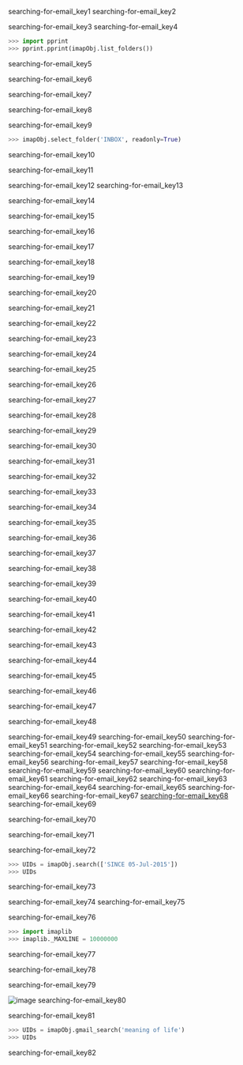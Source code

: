 searching-for-email_key1
searching-for-email_key2


searching-for-email_key3
searching-for-email_key4


```python
>>> import pprint
>>> pprint.pprint(imapObj.list_folders())
```
searching-for-email_key5


searching-for-email_key6


searching-for-email_key7


searching-for-email_key8


searching-for-email_key9


```python
>>> imapObj.select_folder('INBOX', readonly=True)
```
searching-for-email_key10


searching-for-email_key11


searching-for-email_key12
searching-for-email_key13


searching-for-email_key14


searching-for-email_key15


searching-for-email_key16


searching-for-email_key17


searching-for-email_key18


searching-for-email_key19


searching-for-email_key20


searching-for-email_key21


searching-for-email_key22


searching-for-email_key23


searching-for-email_key24


searching-for-email_key25


searching-for-email_key26


searching-for-email_key27


searching-for-email_key28


searching-for-email_key29


searching-for-email_key30


searching-for-email_key31


searching-for-email_key32


searching-for-email_key33


searching-for-email_key34


searching-for-email_key35


searching-for-email_key36


searching-for-email_key37


searching-for-email_key38


searching-for-email_key39


searching-for-email_key40


searching-for-email_key41


searching-for-email_key42


searching-for-email_key43


searching-for-email_key44


searching-for-email_key45


searching-for-email_key46


searching-for-email_key47


searching-for-email_key48


searching-for-email_key49
searching-for-email_key50
searching-for-email_key51
searching-for-email_key52
searching-for-email_key53
searching-for-email_key54
searching-for-email_key55
searching-for-email_key56
searching-for-email_key57
searching-for-email_key58
searching-for-email_key59
searching-for-email_key60
searching-for-email_key61
searching-for-email_key62
searching-for-email_key63
searching-for-email_key64
searching-for-email_key65
searching-for-email_key66
searching-for-email_key67
[searching-for-email_key68](mailto:&#98;&#x6f;&#98;&#64;&#101;&#x78;&#x61;&#109;&#112;&#108;&#x65;&#46;&#99;&#111;&#x6d;)
searching-for-email_key69


searching-for-email_key70


searching-for-email_key71


searching-for-email_key72


```python
>>> UIDs = imapObj.search(['SINCE 05-Jul-2015'])
>>> UIDs
```
searching-for-email_key73


searching-for-email_key74
searching-for-email_key75


searching-for-email_key76


```python
>>> import imaplib
>>> imaplib._MAXLINE = 10000000
```
searching-for-email_key77


searching-for-email_key78


searching-for-email_key79


![image](assets/000087.jpg)
searching-for-email_key80


searching-for-email_key81


```python
>>> UIDs = imapObj.gmail_search('meaning of life')
>>> UIDs
```
searching-for-email_key82
